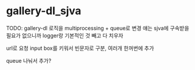 # gallery-dl_sjva

TODO:
gallery-dl 로직을
multiprocessing + queue로 변경
얘는 sjva에 구속받을 필요가 없으니까
logger랑 기본적인 것 빼고 다 치우자

url로 요청 input box를 키워서
빈문자로 구분, 여러개 한꺼번에 추가

queue 나눠서 추가?